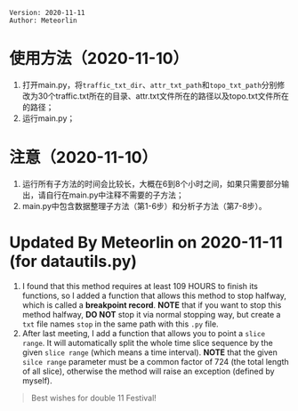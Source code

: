 ```
Version: 2020-11-11
Author: Meteorlin
```

# 使用方法（2020-11-10）
1. 打开main.py，将`traffic_txt_dir`、`attr_txt_path`和`topo_txt_path`分别修改为30个traffic.txt所在的目录、attr.txt文件所在的路径以及topo.txt文件所在的路径；
2. 运行main.py；

# 注意（2020-11-10）
1. 运行所有子方法的时间会比较长，大概在6到8个小时之间，如果只需要部分输出，请自行在main.py中注释不需要的子方法；
2. main.py中包含数据整理子方法（第1-6步）和分析子方法（第7-8步）。

# Updated By Meteorlin on 2020-11-11 (for datautils.py)
1. I found that this method requires at least 109 HOURS to finish its functions, so I added a function that allows this method to stop halfway, which is called a **breakpoint record**. **NOTE** that if you want to stop this method halfway, **DO NOT** stop it via normal stopping way, but create a `txt` file names `stop` in the same path with this `.py` file.
2. After last meeting, I add a function that allows you to point a `slice range`. It will automatically split the whole time slice sequence by the given `slice range` (which means a time interval). **NOTE** that the given `silce range` parameter must be a common factor of 724 (the total length of all slice), otherwise the method will raise an exception (defined by myself).

> Best wishes for double 11 Festival!
